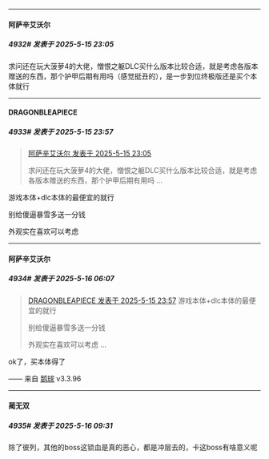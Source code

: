 ﻿
*****

####  阿萨辛艾沃尔  
##### 4932#       发表于 2025-5-15 23:05

求问还在玩大菠萝4的大佬，憎恨之躯DLC买什么版本比较合适，就是考虑各版本赠送的东西，那个护甲后期有用吗（感觉挺丑的），是一步到位终极版还是买个本体就行


*****

####  DRAGONBLEAPIECE  
##### 4933#       发表于 2025-5-15 23:57

<blockquote><a href="httphttps://stage1st.com/2b/forum.php?mod=redirect&amp;goto=findpost&amp;pid=67819353&amp;ptid=2109067" target="_blank">阿萨辛艾沃尔 发表于 2025-5-15 23:05</a>

求问还在玩大菠萝4的大佬，憎恨之躯DLC买什么版本比较合适，就是考虑各版本赠送的东西，那个护甲后期有用吗 ...</blockquote>
游戏本体+dlc本体的最便宜的就行

别给傻逼暴雪多送一分钱

外观实在喜欢可以考虑


*****

####  阿萨辛艾沃尔  
##### 4934#       发表于 2025-5-16 06:07

<blockquote><a href="httphttps://stage1st.com/2b/forum.php?mod=redirect&amp;goto=findpost&amp;pid=67819550&amp;ptid=2109067" target="_blank">DRAGONBLEAPIECE 发表于 2025-5-15 23:57</a>
游戏本体+dlc本体的最便宜的就行

别给傻逼暴雪多送一分钱

外观实在喜欢可以考虑 ...</blockquote>
ok了，买本体得了

—— 来自 [鹅球](https://www.pgyer.com/GcUxKd4w) v3.3.96


*****

####  蔺无双  
##### 4935#       发表于 2025-5-16 09:31

除了彼列，其他的boss这锁血是真的恶心，都是冲层去的，卡这boss有啥意义呢

